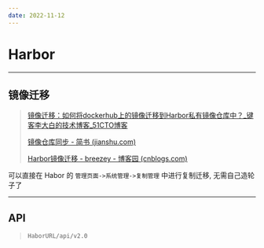 ```yaml
---
date: 2022-11-12
---
```


# Harbor





---

## 镜像迁移

> [镜像迁移：如何将dockerhub上的镜像迁移到Harbor私有镜像仓库中？_键客李大白的技术博客_51CTO博客](https://blog.51cto.com/lidabai/5283232)
>
> [镜像仓库同步 - 简书 (jianshu.com)](https://www.jianshu.com/p/27a6bd8f4a4f)
>
> [Harbor镜像迁移 - breezey - 博客园 (cnblogs.com)](https://www.cnblogs.com/breezey/p/10615242.html)

可以直接在 Habor 的 `管理页面->系统管理->复制管理` 中进行复制迁移, 无需自己造轮子了



---

## API

> `HaborURL/api/v2.0`